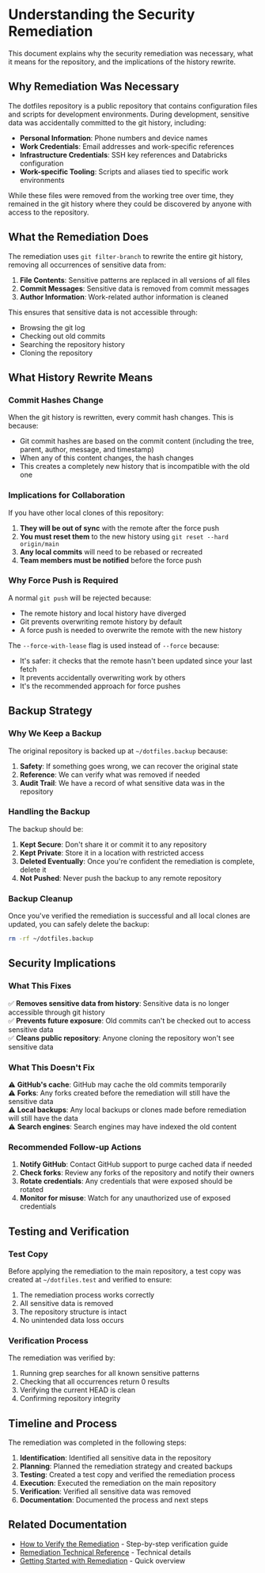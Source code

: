 # Understanding the Security Remediation

This document explains why the security remediation was necessary, what it means for the repository, and the implications of the history rewrite.

## Why Remediation Was Necessary

The dotfiles repository is a public repository that contains configuration files and scripts for development environments. During development, sensitive data was accidentally committed to the git history, including:

- **Personal Information**: Phone numbers and device names
- **Work Credentials**: Email addresses and work-specific references
- **Infrastructure Credentials**: SSH key references and Databricks configuration
- **Work-specific Tooling**: Scripts and aliases tied to specific work environments

While these files were removed from the working tree over time, they remained in the git history where they could be discovered by anyone with access to the repository.

## What the Remediation Does

The remediation uses `git filter-branch` to rewrite the entire git history, removing all occurrences of sensitive data from:

1. **File Contents**: Sensitive patterns are replaced in all versions of all files
2. **Commit Messages**: Sensitive data is removed from commit messages
3. **Author Information**: Work-related author information is cleaned

This ensures that sensitive data is not accessible through:
- Browsing the git log
- Checking out old commits
- Searching the repository history
- Cloning the repository

## What History Rewrite Means

### Commit Hashes Change

When the git history is rewritten, every commit hash changes. This is because:

- Git commit hashes are based on the commit content (including the tree, parent, author, message, and timestamp)
- When any of this content changes, the hash changes
- This creates a completely new history that is incompatible with the old one

### Implications for Collaboration

If you have other local clones of this repository:

1. **They will be out of sync** with the remote after the force push
2. **You must reset them** to the new history using `git reset --hard origin/main`
3. **Any local commits** will need to be rebased or recreated
4. **Team members must be notified** before the force push

### Why Force Push is Required

A normal `git push` will be rejected because:

- The remote history and local history have diverged
- Git prevents overwriting remote history by default
- A force push is needed to overwrite the remote with the new history

The `--force-with-lease` flag is used instead of `--force` because:

- It's safer: it checks that the remote hasn't been updated since your last fetch
- It prevents accidentally overwriting work by others
- It's the recommended approach for force pushes

## Backup Strategy

### Why We Keep a Backup

The original repository is backed up at `~/dotfiles.backup` because:

1. **Safety**: If something goes wrong, we can recover the original state
2. **Reference**: We can verify what was removed if needed
3. **Audit Trail**: We have a record of what sensitive data was in the repository

### Handling the Backup

The backup should be:

1. **Kept Secure**: Don't share it or commit it to any repository
2. **Kept Private**: Store it in a location with restricted access
3. **Deleted Eventually**: Once you're confident the remediation is complete, delete it
4. **Not Pushed**: Never push the backup to any remote repository

### Backup Cleanup

Once you've verified the remediation is successful and all local clones are updated, you can safely delete the backup:

```bash
rm -rf ~/dotfiles.backup
```

## Security Implications

### What This Fixes

✅ **Removes sensitive data from history**: Sensitive data is no longer accessible through git history  
✅ **Prevents future exposure**: Old commits can't be checked out to access sensitive data  
✅ **Cleans public repository**: Anyone cloning the repository won't see sensitive data  

### What This Doesn't Fix

⚠️ **GitHub's cache**: GitHub may cache the old commits temporarily  
⚠️ **Forks**: Any forks created before the remediation will still have the sensitive data  
⚠️ **Local backups**: Any local backups or clones made before remediation will still have the data  
⚠️ **Search engines**: Search engines may have indexed the old content  

### Recommended Follow-up Actions

1. **Notify GitHub**: Contact GitHub support to purge cached data if needed
2. **Check forks**: Review any forks of the repository and notify their owners
3. **Rotate credentials**: Any credentials that were exposed should be rotated
4. **Monitor for misuse**: Watch for any unauthorized use of exposed credentials

## Testing and Verification

### Test Copy

Before applying the remediation to the main repository, a test copy was created at `~/dotfiles.test` and verified to ensure:

1. The remediation process works correctly
2. All sensitive data is removed
3. The repository structure is intact
4. No unintended data loss occurs

### Verification Process

The remediation was verified by:

1. Running grep searches for all known sensitive patterns
2. Checking that all occurrences return 0 results
3. Verifying the current HEAD is clean
4. Confirming repository integrity

## Timeline and Process

The remediation was completed in the following steps:

1. **Identification**: Identified all sensitive data in the repository
2. **Planning**: Planned the remediation strategy and created backups
3. **Testing**: Created a test copy and verified the remediation process
4. **Execution**: Executed the remediation on the main repository
5. **Verification**: Verified all sensitive data was removed
6. **Documentation**: Documented the process and next steps

## Related Documentation

- [How to Verify the Remediation](../how-to/verify-remediation.md) - Step-by-step verification guide
- [Remediation Technical Reference](../reference/remediation-details.md) - Technical details
- [Getting Started with Remediation](../getting-started/remediation-status.md) - Quick overview

